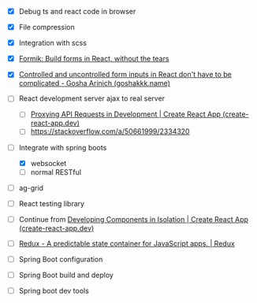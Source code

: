 - [x] Debug ts and react code in browser

- [x] File compression

- [x] Integration with scss

- [x] [Formik: Build forms in React, without the tears](https://formik.org/)

- [x] [Controlled and uncontrolled form inputs in React don't have to be complicated - Gosha Arinich (goshakkk.name)](https://goshakkk.name/controlled-vs-uncontrolled-inputs-react/)

- [ ] React development server ajax to real server
  - [ ] [Proxying API Requests in Development | Create React App (create-react-app.dev)](https://create-react-app.dev/docs/proxying-api-requests-in-development/)
  - [ ] https://stackoverflow.com/a/50661999/2334320
  
- [ ] Integrate with spring boots
  - [x] websocket
  - [ ] normal RESTful
  
- [ ] ag-grid

- [ ] React testing library

- [ ] Continue from [Developing Components in Isolation | Create React App (create-react-app.dev)](https://create-react-app.dev/docs/developing-components-in-isolation)

- [ ] [Redux - A predictable state container for JavaScript apps. | Redux](https://redux.js.org/)

- [ ] Spring Boot configuration

- [ ] Spring Boot build and deploy

- [ ] Spring boot dev tools

  

